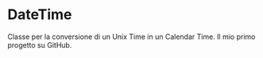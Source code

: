 # DateTime

Classe per la conversione di un Unix Time in un Calendar Time.
Il mio primo progetto su GitHub.
